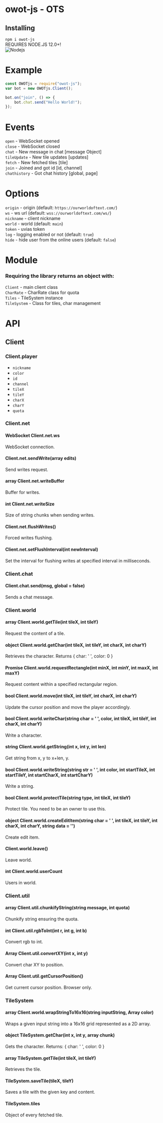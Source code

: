 # owot-js - OTS

## Installing
`npm i owot-js`  
REQUIRES NODE.JS 12.0+!  
![Nodejs](https://img.shields.io/badge/-Node.js%2012.0%2B-brightgreen?style=for-the-badge&logo=node.js&labelColor=1a1a1a)
# Example
```js
const OWOTjs = require("owot-js");
var bot = new OWOTjs.Client();

bot.on("join", () => {
    bot.chat.send("Hello World!");
});
```
# Events
`open` - WebSocket opened  
`close` - WebSocket closed  
`chat` - New message in chat [message Object]  
`tileUpdate` - New tile updates [updates]  
`fetch` - New fetched tiles [tile]  
`join` - Joined and got id [id, channel]  
`chathistory` - Got chat history [global, page]
# Options
`origin` - origin (default: `https://ourworldoftext.com/`)  
`ws` - ws url (default: `wss://ourworldoftext.com/ws/`)  
`nickname` - client nickname  
`world` - world  (default: `main`)  
`token` - uvias token  
`log` - logging enabled or not (default: `true`)  
`hide` - hide user from the online users (default: `false`)
# Module
### Requiring the library returns an object with:  
`Client` - main client class  
`CharRate` - CharRate class for quota  
`Tiles` - TileSystem instance  
`TileSystem` - Class for tiles, char management
# API
## Client

### Client.player
- `nickname`
- `color`
- `id`
- `channel`
- `tileX`
- `tileY`
- `charX`
- `charY`
- `quota`

### Client.net
#### **WebSocket Client.net.ws**
WebSocket connection.
#### **Client.net.sendWrite(array edits)**
Send writes request.
#### **array Client.net.writeBuffer**
Buffer for writes.
#### **int Client.net.writeSize**
Size of string chunks when sending writes.
#### **Client.net.flushWrites()**
Forced writes flushing.
#### **Client.net.setFlushInterval(int newInterval)**
Set the interval for flushing writes at specified interval in milliseconds.

### Client.chat
#### **Client.chat.send(msg, global = false)**
Sends a chat message.

### Client.world
#### **array Client.world.getTile(int tileX, int tileY)**
Request the content of a tile.
#### **object Client.world.getChar(int tileX, int tileY, int charX, int charY)**
Retrieves the character. Returns { char: ' ', color: 0 }
#### **Promise Client.world.requestRectangle(int minX, int minY, int maxX, int maxY)**
Request content within a specified rectangular region.
#### **bool Client.world.move(int tileX, int tileY, int charX, int charY)**
Update the cursor position and move the player accordingly.
#### **bool Client.world.writeChar(string char = ' ', color, int tileX, int tileY, int charX, int charY)**
Write a character.
#### **string Client.world.getString(int x, int y, int len)**
Get string from x, y to x+len, y.
#### **bool Client.world.writeString(string str = ' ', int color, int startTileX, int startTileY, int startCharX, int startCharY)**
Write a string.
#### **bool Client.world.protectTile(string type, int tileX, int tileY)**
Protect tile. You need to be an owner to use this.
#### **object Client.world.createEditItem(string char = ' ', int tileX, int tileY, int charX, int charY, string data = '')**
Create edit item.

#### **Client.world.leave()**
Leave world.
#### **int Client.world.userCount**
Users in world.

### Client.util
#### **array Client.util.chunkifyString(string message, int quota)**
Chunkify string ensuring the quota.
#### **int Client.util.rgbToInt(int r, int g, int b)**
Convert rgb to int.
#### **Array Client.util.convertXY(int x, int y)**
Convert char XY to position.
#### **Array Client.util.getCursorPosition()**
Get current cursor position. Browser only.

### TileSystem
#### **array Client.world.wrapStringTo16x16(string inputString, Array color)**
Wraps a given input string into a 16x16 grid represented as a 2D array.
#### **object TileSystem.getChar(int x, int y, array chunk)**
Gets the character. Returns: { char: ' ', color: 0 }
#### **array TileSystem.getTile(int tileX, int tileY)**
Retrieves the tile.
#### **TileSystem.saveTile(tileX, tileY)**
Saves a tile with the given key and content.
#### TileSystem.tiles
Object of every fetched tile.
